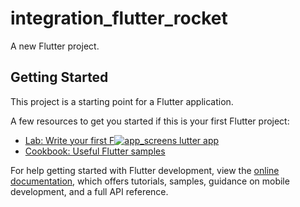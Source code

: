 # integration_flutter_rocket

A new Flutter project.

## Getting Started

This project is a starting point for a Flutter application.

A few resources to get you started if this is your first Flutter project:

- [Lab: Write your first F![app_screens](https://github.com/I02chahboun/integration_flutter_rocket/assets/101642941/3eca659d-d915-42d4-a045-6c523b293a6c)
lutter app](https://docs.flutter.dev/get-started/codelab)
- [Cookbook: Useful Flutter samples](https://docs.flutter.dev/cookbook)

For help getting started with Flutter development, view the
[online documentation](https://docs.flutter.dev/), which offers tutorials,
samples, guidance on mobile development, and a full API reference.
